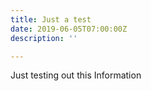 ```yaml
---
title: Just a test
date: 2019-06-05T07:00:00Z
description: ''

---
```

Just testing out this Information